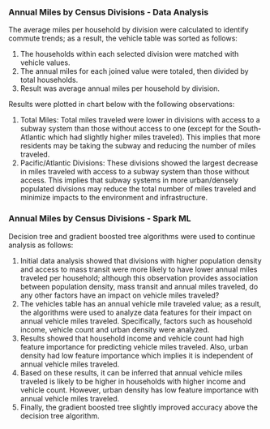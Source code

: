 ### Annual Miles by Census Divisions - Data Analysis

The average miles per household by division were calculated to identify commute trends; as a result, the vehicle table was sorted as follows:

1. The households within each selected division were matched with vehicle values.
2. The annual miles for each joined value were totaled, then divided by total households.
3. Result was average annual miles per household by division.

Results were plotted in chart below with the following observations:

1. Total Miles: Total miles traveled were lower in divisions with access to a subway system than those without access to one (except for the South-Atlantic which had slightly higher miles traveled). This implies that more residents may be taking the subway and reducing the number of miles traveled.
2. Pacific/Atlantic Divisions: These divisions showed the largest decrease in miles traveled with access to a subway system than those without access. This implies that subway systems in more urban/densely populated divisions may reduce the total number of miles traveled and minimize impacts to the environment and infrastructure.

### Annual Miles by Census Divisions - Spark ML

Decision tree and gradient boosted tree algorithms were used to continue analysis as follows:

1. Initial data analysis showed that divisions with higher population density and access to mass transit were more likely to have lower annual miles traveled per household; although this observation provides association between population density, mass transit and annual miles traveled, do any other factors have an impact on vehicle miles traveled?
2. The vehicles table has an annual vehicle mile traveled value; as a result, the algorithms were used to analyze data features for their impact on annual vehicle miles traveled. Specifically, factors such as household income, vehicle count and urban density were analyzed.
3. Results showed that household income and vehicle count had high feature importance for predicting vehicle miles traveled. Also, urban density had low feature importance which implies it is independent of annual vehicle miles traveled.
4. Based on these results, it can be inferred that annual vehicle miles traveled is likely to be higher in households with higher income and vehicle count. However, urban density has low feature importance with annual vehicle miles traveled.
5. Finally, the gradient boosted tree slightly improved accuracy above the decision tree algorithm.
